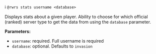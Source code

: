 :information_source:️ `@rwrs stats username <database>`

Displays stats about a given player. Ability to choose for which official (ranked) server type to get the data from using the `database` parameter.

**Parameters:**

- `username`: required. Full username is required
- `database`: optional. Defaults to `invasion`